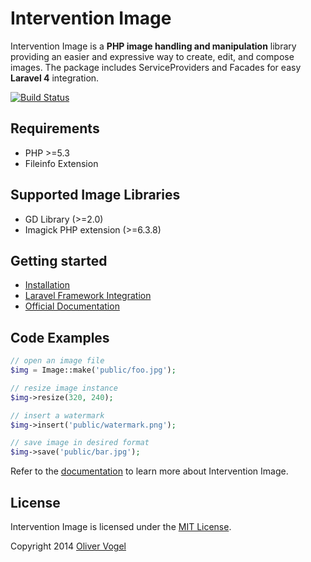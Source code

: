 # Intervention Image

Intervention Image is a **PHP image handling and manipulation** library providing an easier and expressive way to create, edit, and compose images. The package includes ServiceProviders and Facades for easy **Laravel 4** integration.

[![Build Status](https://travis-ci.org/Intervention/image.png?branch=master)](https://travis-ci.org/Intervention/image)

## Requirements

- PHP >=5.3
- Fileinfo Extension

## Supported Image Libraries

- GD Library (>=2.0)
- Imagick PHP extension (>=6.3.8)

## Getting started

- [Installation](http://image.intervention.io/getting_started/installation)
- [Laravel Framework Integration](http://image.intervention.io/getting_started/laravel)
- [Official Documentation](http://image.intervention.io/)

## Code Examples

```php
// open an image file
$img = Image::make('public/foo.jpg');

// resize image instance
$img->resize(320, 240);

// insert a watermark
$img->insert('public/watermark.png');

// save image in desired format
$img->save('public/bar.jpg');
```

Refer to the [documentation](http://image.intervention.io/) to learn more about Intervention Image.

## License

Intervention Image is licensed under the [MIT License](http://opensource.org/licenses/MIT).

Copyright 2014 [Oliver Vogel](http://olivervogel.net/)
